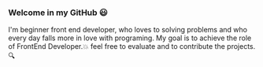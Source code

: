 ### Welcome in my GitHub :smiley:

I'm beginner front end developer, who loves to solving problems and who every day falls more in love with programing. 
My goal is to achieve the role of FrontEnd Developer.:boom:
feel free to evaluate and to contribute the projects.:mag:



